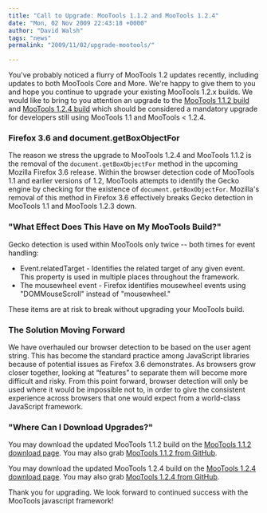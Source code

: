 ```yaml
---
title: "Call to Upgrade: MooTools 1.1.2 and MooTools 1.2.4"
date: "Mon, 02 Nov 2009 22:43:18 +0000"
author: "David Walsh"
tags: "news"
permalink: "2009/11/02/upgrade-mootools/"

---
```

<p>You've probably noticed a flurry of MooTools 1.2 updates recently, including updates to both MooTools Core and More.  We're happy to give them to you and hope you continue to upgrade your existing MooTools 1.2.x builds. We would like to bring to you attention an upgrade to the <a href="/download/version/1.1.2">MooTools 1.1.2 build</a> and <a href="/download">MooTools 1.2.4 build</a> which should be considered a mandatory upgrade for developers still using MooTools 1.1 and MooTools &lt; 1.2.4.</p>

<!--more-->

<h3>Firefox 3.6 and document.getBoxObjectFor</h3>
<p>
The reason we stress the upgrade to MooTools 1.2.4 and MooTools 1.1.2 is the removal of the <code>document.getBoxObjectFor</code> method in the upcoming Mozilla Firefox 3.6 release. Within the browser detection code of MooTools 1.1 and earlier versions of 1.2, MooTools attempts to identify the Gecko engine by checking for the existence of <code>document.getBoxObjectFor</code>.  Mozilla's removal of this method in Firefox 3.6 effectively breaks Gecko detection in MooTools 1.1 and MooTools 1.2.3 down.
</p>

<h3>"What Effect Does This Have on My MooTools Build?"</h3>
<p>
Gecko detection is used within MooTools only twice -- both times for event handling:
</p>
<ul>
<li>Event.relatedTarget - Identifies the related target of any given event.  This property is used in multiple places throughout the framework.</li>
<li>The mousewheel event - Firefox identifies mousewheel events using "DOMMouseScroll" instead of "mousewheel."</li>
</ul>
<p>These items are at risk to break without upgrading your MooTools build.</p>

<h3>The Solution Moving Forward</h3>
<p>
We have overhauled our browser detection to be based on the user agent string. This has become the standard practice among JavaScript libraries because of potential issues as Firefox 3.6 demonstrates. As browsers grow closer together, looking at “features” to separate them will become more difficult and risky. From this point forward, browser detection will only be used where it would be impossible not to, in order to give the consistent experience across browsers that one would expect from a world-class JavaScript framework.
</p>

<h3>"Where Can I Download Upgrades?"</h3>
<p>
You may download the updated MooTools 1.1.2 build on the <a href="/download/version/1.1.2">MooTools 1.1.2 download page</a>.  You may also grab <a href="http://github.com/mootools/mootools-core/tree/1.1.2">MooTools 1.1.2 from GitHub</a>.
</p>
<p>
You may download the updated MooTools 1.2.4 build on the <a href="/download">MooTools 1.2.4 download page</a>.  You may also grab <a href="http://github.com/mootools/mootools-core/tree/1.2.4">MooTools 1.2.4 from GitHub</a>.
</p>

<p>Thank you for upgrading.  We look forward to continued success with the MooTools javascript framework!</p>